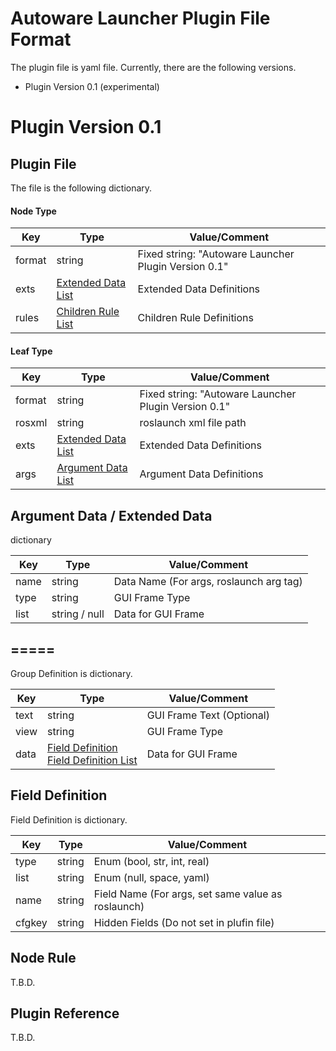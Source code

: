 # Autoware Launcher Plugin File Format

The plugin file is yaml file. Currently, there are the following versions.
* Plugin Version 0.1 (experimental)

# Plugin Version 0.1

## Plugin File
The file is the following dictionary.

#### Node Type

| Key      | Type   | Value/Comment |
|----------|--------|---------------|
| format   | string | Fixed string: "Autoware Launcher Plugin Version 0.1" |
| exts     | [Extended Data List](#extended_data) | Extended Data Definitions |
| rules    | [Children Rule List](#children_rule) | Children Rule Definitions |

#### Leaf Type
| Key      | Type   | Value/Comment |
|----------|--------|---------------|
| format   | string | Fixed string: "Autoware Launcher Plugin Version 0.1" |
| rosxml   | string | roslaunch xml file path |
| exts     | [Extended Data List](#extended_data) | Extended Data Definitions |
| args     | [Argument Data List](#argument_data) | Argument Data Definitions |


## <a id="argument_data">Argument Data</a> / <a id="extended_data">Extended Data</a>

dictionary

| Key    | Type          | Value/Comment |
|--------|---------------|---------------|
| name   | string        | Data Name (For args, roslaunch arg tag) |
| type   | string        | GUI Frame Type |
| list   | string / null | Data for GUI Frame |

## =====

Group Definition is dictionary.

| Key    | Type   | Value/Comment |
|--------|--------|---------------|
| text   | string | GUI Frame Text (Optional) |
| view   | string | GUI Frame Type |
| data   | [Field Definition](#field_definition)<br>[Field Definition List](#field_definition) | Data for GUI Frame |

## <a id="field_definition">Field Definition</a>

Field Definition is dictionary.

| Key    | Type   | Value/Comment |
|--------|--------|---------------|
| type   | string | Enum (bool, str, int, real) |
| list   | string | Enum (null, space, yaml) |
| name   | string | Field Name (For args, set same value as roslaunch) |
| cfgkey | string | Hidden Fields (Do not set in plufin file) |

## <a id="node_rule">Node Rule</a>

T.B.D.

## <a id="child_definition">Plugin Reference</a>

T.B.D.



